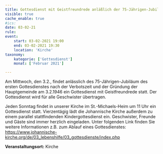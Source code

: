 ```yaml
---
title: Gottesdienst mit Geistfreundrede anläßlich der 75-Jährigen-Jubiläums des 1. Gottesdienstes nach der Verbotszeit und der Gründung der Hauptgemeinde
visible: true
cache_enable: true
#ics: 
date: 03-02-21
rule: 
event:
	start: 03-02-2021 19:00
	end: 03-02-2021 19:30
	location: 'Kirche'
taxonomy:
	kategorie: ['Gottesdienst']
	monat: ['Februar 2021']

---
```

Am Mittwoch, den 3.2., findet anlässlich des 75-Jährigen-Jubiläum des ersten Gottesdienstes nach der Verbotszeit und der Gründung der Hauptgemeinde am 3.2.1946 ein Gottesdienst mit Geistfreundrede statt. Der Gottesdienst wird für alle Geschwister übertragen.

Jeden Sonntag findet in unserer Kirche im St.-Michaels-Heim um 11 Uhr ein Gottesdienst statt. Vierzentägig lädt die Johannische Kirche außerdem zu einem parallel stattfindenden Kindergottesdienst ein. Geschwister, Freunde und Gäste sind immer herzlich eingeladen. 
Unter folgenden Link finden Sie weitere Informationen z.B. zum Ablauf eines Gottesdienstes: https://www.johannische-kirche.org/de/03_lebenshilfe/03_gottesdienste/index.php



**Veranstaltungsort:** Kirche

